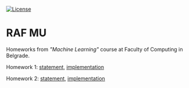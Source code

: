 [![License](https://img.shields.io/badge/License-Apache%202.0-blue.svg)](https://opensource.org/licenses/Apache-2.0)

# RAF MU

Homeworks from *"Machine Learning"* course at Faculty of Computing in Belgrade.

Homework 1: [statement](https://github.com/jelic98/raf_mu/blob/master/homework_1/homework_1.pdf), [implementation](https://github.com/jelic98/raf_mu/tree/master/homework_1)

Homework 2: [statement](https://github.com/jelic98/raf_mu/blob/master/homework_2/homework_2.pdf), [implementation](https://github.com/jelic98/raf_mu/tree/master/homework_2)
